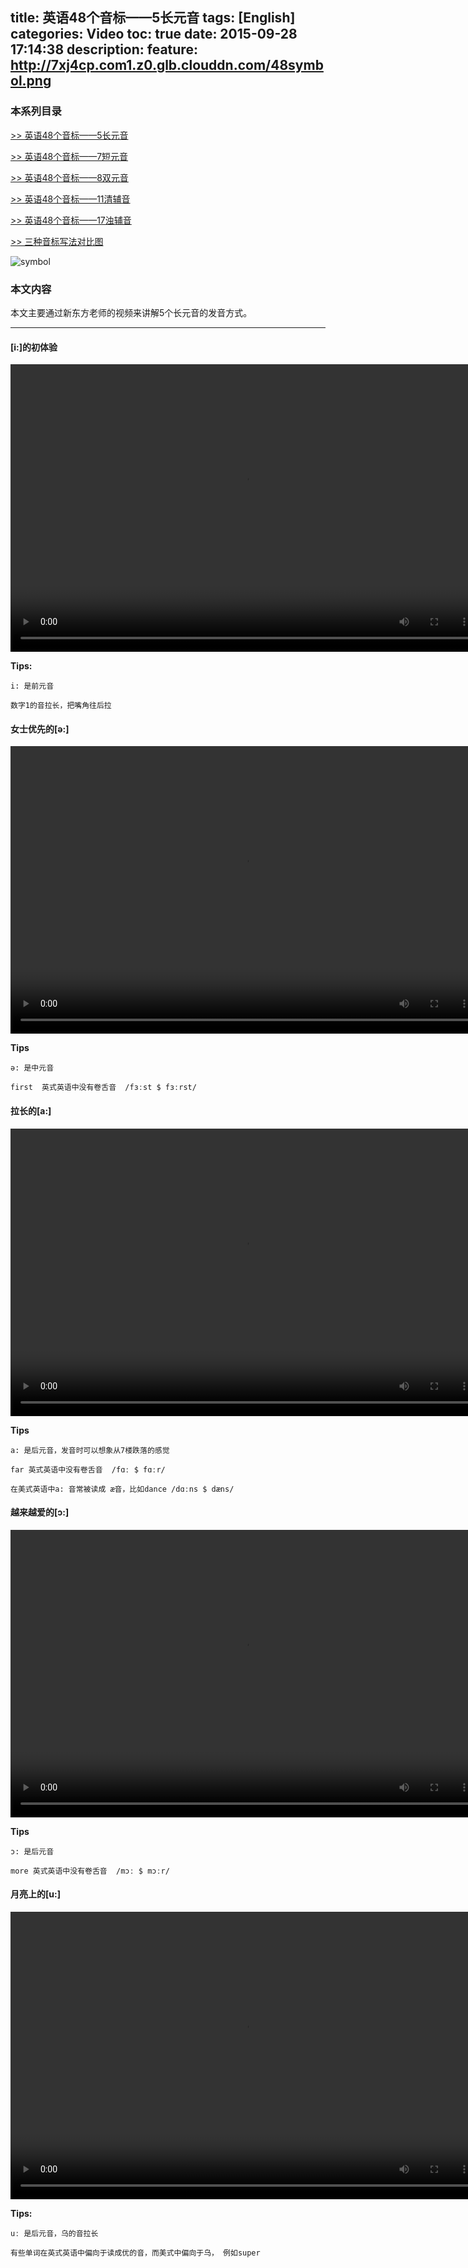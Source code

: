 title: 英语48个音标——5长元音
tags: [English]
categories: Video
toc: true
date: 2015-09-28 17:14:38
description:
feature: http://7xj4cp.com1.z0.glb.clouddn.com/48symbol.png
---

### 本系列目录

[>> 英语48个音标——5长元音](http://www.jasonai.com/2015/09/28/%E8%8B%B1%E8%AF%AD48%E4%B8%AA%E9%9F%B3%E6%A0%87%E2%80%94%E2%80%945%E9%95%BF%E5%85%83%E9%9F%B3/)

[>> 英语48个音标——7短元音](http://www.jasonai.com/2015/09/28/%E8%8B%B1%E8%AF%AD48%E4%B8%AA%E9%9F%B3%E6%A0%87%E2%80%94%E2%80%947%E7%9F%AD%E5%85%83%E9%9F%B3/)

[>> 英语48个音标——8双元音](http://www.jasonai.com/2015/09/28/%E8%8B%B1%E8%AF%AD48%E4%B8%AA%E9%9F%B3%E6%A0%87%E2%80%94%E2%80%948%E5%8F%8C%E5%85%83%E9%9F%B3/)

[>> 英语48个音标——11清辅音](http://www.jasonai.com/2015/09/28/%E8%8B%B1%E8%AF%AD48%E4%B8%AA%E9%9F%B3%E6%A0%87%E2%80%94%E2%80%9411%E6%B8%85%E8%BE%85%E9%9F%B3/)

[>> 英语48个音标——17浊辅音](http://www.jasonai.com/2015/09/28/%E8%8B%B1%E8%AF%AD48%E4%B8%AA%E9%9F%B3%E6%A0%87%E2%80%94%E2%80%9417%E6%B5%8A%E8%BE%85%E9%9F%B3/)

[>> 三种音标写法对比图](http://www.jasonai.com/2015/09/29/%E4%B8%89%E7%A7%8D%E9%9F%B3%E6%A0%87%E6%AF%94%E8%BE%83/)

<!--more-->

![symbol](http://7xj4cp.com1.z0.glb.clouddn.com/48symbol.png)

### 本文内容

本文主要通过新东方老师的视频来讲解5个长元音的发音方式。

---

#### [i:]的初体验
<video id="video" controls="" preload="auto" loop="loop" height="460" width="750">
      <source id="mp4" src="http://7xj4cp.com1.z0.glb.clouddn.com/新东方英语秀——[i-]的初体验_高清.mp4" type="video/mp4">
      <p>Your user agent does not support the HTML5 Video element.</p>
</video>

**Tips:**

	i: 是前元音
	
    数字1的音拉长，把嘴角往后拉

#### 女士优先的[ə:]
<video id="video" controls="" preload="auto" loop="loop" height="460" width="750">
      <source id="mp4" src="http://7xj4cp.com1.z0.glb.clouddn.com/新东方英语秀——女士优先的[ə-]_高清.mp4" type="video/mp4">
      <p>Your user agent does not support the HTML5 Video element.</p>
</video>

**Tips**

	ə: 是中元音
	
	first  英式英语中没有卷舌音  /fɜːst $ fɜːrst/
	
#### 拉长的[a:]
<video id="video" controls="" preload="auto" loop="loop" height="460" width="750">
      <source id="mp4" src="http://7xj4cp.com1.z0.glb.clouddn.com/新东方英语秀——拉长的%20[ɑ-]_高清.mp4" type="video/mp4">
      <p>Your user agent does not support the HTML5 Video element.</p>
</video>

**Tips**

	a: 是后元音，发音时可以想象从7楼跌落的感觉

	far 英式英语中没有卷舌音  /fɑː $ fɑːr/
	
	在美式英语中a: 音常被读成 æ音，比如dance /dɑːns $ dæns/  

#### 越来越爱的[ɔ:]
<video id="video" controls="" preload="auto" loop="loop" height="460" width="750">
      <source id="mp4" src="http://7xj4cp.com1.z0.glb.clouddn.com/新东方英语秀——越来越爱的%20[ɔː]_高清.mp4" type="video/mp4">
      <p>Your user agent does not support the HTML5 Video element.</p>
</video>

**Tips**

	ɔ: 是后元音
	
	more 英式英语中没有卷舌音  /mɔː $ mɔːr/ 

#### 月亮上的[u:]
<video id="video" controls="" preload="auto" loop="loop" height="460" width="750">
      <source id="mp4" src="http://7xj4cp.com1.z0.glb.clouddn.com/新东方英语秀——月亮上的[uː]_高清.mp4" type="video/mp4">
      <p>Your user agent does not support the HTML5 Video element.</p>
</video>

**Tips:**

	uː 是后元音，乌的音拉长

    有些单词在英式英语中偏向于读成优的音，而美式中偏向于乌， 例如super